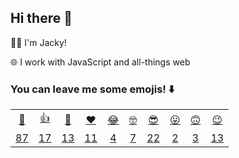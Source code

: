 ## Hi there 👋

👨‍💻 I'm Jacky!

🌐 I work with JavaScript and all-things web

### You can leave me some emojis! ⬇️
<table>
<tr align="center">
  <td><a href="https://jackyef.vercel.app/api/addmoji?type=👋">👋</a></td>
  <td><a href="https://jackyef.vercel.app/api/addmoji?type=👍">👍</a></td>
  <td><a href="https://jackyef.vercel.app/api/addmoji?type=👊">👊</a></td>
  <td><a href="https://jackyef.vercel.app/api/addmoji?type=❤️">❤️</a></td>
  <td><a href="https://jackyef.vercel.app/api/addmoji?type=😂">😂</a></td>
  <td><a href="https://jackyef.vercel.app/api/addmoji?type=🤓">🤓</a></td>
  <td><a href="https://jackyef.vercel.app/api/addmoji?type=😎">😎</a></td>
  <td><a href="https://jackyef.vercel.app/api/addmoji?type=😛">😛</a></td>
  <td><a href="https://jackyef.vercel.app/api/addmoji?type=🙃">🙃</a></td>
  <td><a href="https://jackyef.vercel.app/api/addmoji?type=😉">😉</a></td>
</tr>
<tr align="center">
  <td><a href="https://jackyef.vercel.app/api/addmoji?type=👋"><span id="count-👋">87</span></a></td>
  <td><a href="https://jackyef.vercel.app/api/addmoji?type=👍"><span id="count-👍">17</span></a></td>
  <td><a href="https://jackyef.vercel.app/api/addmoji?type=👊"><span id="count-👊">13</span></a></td>
  <td><a href="https://jackyef.vercel.app/api/addmoji?type=❤️"><span id="count-❤️">11</span></a></td>
  <td><a href="https://jackyef.vercel.app/api/addmoji?type=😂"><span id="count-😂">4</span></a></td>
  <td><a href="https://jackyef.vercel.app/api/addmoji?type=🤓"><span id="count-🤓">7</span></a></td>
  <td><a href="https://jackyef.vercel.app/api/addmoji?type=😎"><span id="count-😎">22</span></a></td>
  <td><a href="https://jackyef.vercel.app/api/addmoji?type=😛"><span id="count-😛">2</span></a></td>
  <td><a href="https://jackyef.vercel.app/api/addmoji?type=🙃"><span id="count-🙃">3</span></a></td>
  <td><a href="https://jackyef.vercel.app/api/addmoji?type=😉"><span id="count-😉">13</span></a></td>
</tr>
</table>

<!--
**jackyef/jackyef** is a ✨ _special_ ✨ repository because its `README.md` (this file) appears on your GitHub profile.

Here are some ideas to get you started:

- 🔭 I’m currently working on ...
- 🌱 I’m currently learning ...
- 👯 I’m looking to collaborate on ...
- 🤔 I’m looking for help with ...
- 💬 Ask me about ...
- 📫 How to reach me: ...
- 😄 Pronouns: ...
- ⚡ Fun fact: ...
-->
